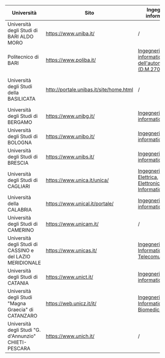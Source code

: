 
| Università                                 | Sito                   | Ingegneria informatica                                            | Informatica
| ------------------------------------------ | ---------------------- | ----------------------------------------------------------------- | ------------
| Università degli Studi di BARI ALDO MORO   | https://www.uniba.it/  | /                                                                 | [Informatica (D.M. 270)][uniba]  
| Politecnico di BARI                        | https://www.poliba.it/ | [Ingegneria informatica e dell'automazione (D.M.270/04)][poliba]  | /  
| Università degli Studi della BASILICATA    | http://portale.unibas.it/site/home.html  | /                                               | //TODO what the fuck is wrong with them  
| Università degli Studi di BERGAMO          | https://www.unibg.it/  | [Ingegneria informatica][unibg]                                   | /  
| Università degli Studi di BOLOGNA          | https://www.unibo.it/  | [Ingegneria informatica][unibo_inginf]                            | [Informatica][unibo_inf]
| Università degli Studi di BRESCIA          | https://www.unibs.it/  | [Ingegneria informatica][unibs]                                   | /  
| Università degli Studi di CAGLIARI         | https://www.unica.it/unica/  | [Ingegneria Elettrica, Elettronica e Informatica][unica_inginf]                                   | [Informatica][unica_inf]  
| Università della CALABRIA                  | https://www.unical.it/portale/  | [Ingegneria informatica][unical_inginf]                  | [Informatica][unical_inf]
| Università degli Studi di CAMERINO         | https://www.unicam.it/ | /                                                                 | [Informatica][unicam]          
| Università degli Studi di CASSINO e del LAZIO MERIDIONALE | https://www.unicas.it/ | [Ingegneria Informatica e delle Telecomunicazioni][unicas] | /
| Università degli Studi di CATANIA          | https://www.unict.it/  | [Ingegneria informatica][unict_inginf]                            | [Informatica][unict_inf]
| Università degli Studi "Magna Graecia" di CATANZARO | https://web.unicz.it/it/ | [Ingegneria Informatica e Biomedica][unicz]            | /               
| Università degli Studi "G. d'Annunzio" CHIETI-PESCARA | https://www.unich.it/ | /                                                       | [Economia e Informatica per l'Impresa][unich]


[uniba]: https://www.uniba.it/ricerca/dipartimenti/informatica/didattica/corsi-di-laurea/informatica-270/laurea-triennale-in-informatica-d.m.-270-1
[poliba]: https://poliba.esse3.cineca.it/Guide/PaginaCorso.do?corso_id=10002
[unibg]: https://lt-ii.unibg.it/it/il-corso
[unibo_inginf]: https://corsi.unibo.it/laurea/IngegneriaInformatica/il-corso
[unibo_inf]:https://corsi.unibo.it/laurea/informatica/il-corso
[unibs]: https://www.unibs.it/ugov/degree/4684
[unica_inginf]: http://corsi.unica.it/ingegneriaelettricaeelettronica/didattica/corsi/
[unica_inf]: http://corsi.unica.it/informatica/didattica/laurea-triennale-in-informatica/
[unical_inginf]: https://www.dimes.unical.it/content/ingegneria-informatica
[unical_inf]: https://www.mat.unical.it/informatica/FirstDegreeCourse
[unicam]: https://didattica.unicam.it/Guide/PaginaCorso.do;?corso_id=10028
[unicas]: https://www.unicas.it/ingegneria-informatica-telecomunicazioni
[unict_inginf]: http://www.dieei.unict.it/it/corsi/l-8-inf/presentazione-del-corso
[unict_inf]: http://web.dmi.unict.it/corsi/l-31/presentazione-del-corso
[unicz]: https://unicz.esse3.cineca.it/Guide/PaginaCorso.do;?corso_id=10141
[unich]: https://cleii.unich.it/
